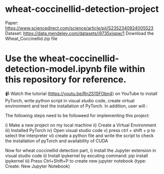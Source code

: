 # wheat-coccinellid-detection-project

Paper: https://www.sciencedirect.com/science/article/pii/S2352340924005523
Dataset: https://data.mendeley.com/datasets/j9735xjspw/1
Download the Wheat_Coccinellid.zip file

# Use the wheat-coccinellid-detection-model.ipynb file within this repository for reference.

📹 Watch the tutorial (https://youtu.be/Rn2S1SFObn4) on YouTube to install PyTorch, write python script in visual studio code, create virtual environment and test the installation of PyTorch. In addition, user will :  

The following steps need to be followeed for implementing this project:

i) Make a new project on my local machine
ii) Create a Virtual Environment
iii) Installed PyTorch
iv) Open visual studio code
v) press ctrl + shift + p to select the interpreter
vi) create a python file and write the script to check the installation of pyTorch and availability of CUDA

Now for wheat coccinellid detection part,
i) install the Jupyter extension in visual studio code
ii) Install ipykernel by excuting command: pip install ipykernel
iii) Press Ctrl+Shift+P to create new jupyter notebook (type: Create: New Jupyter Notebook)
